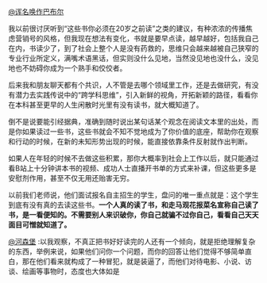 [@诨名唤作巴布尔](https://weibo.com/u/5227617391)

我以前很讨厌听到“这些书你必须在20岁之前读”之类的建议，有种浓浓的传播焦虑营销号的风格，但我现在想法有变化，书就是要早点读，越早越好，包括我自己在内，书读少了，到了社会上整个人是没有药救的，思维只会越来越被自己狭窄的专业行业所定义，满嘴术语黑话，但实则没什么见地，当然没见地也没什么，没见地也不妨碍你成为一个熟手和佼佼者。

后来我和朋友聊天都有个共识，人不管是去哪个领域里工作，还是去做研究，有没有潜力去实践传说中的“跨学科思维”，引入新鲜的视角，开拓新颖的路径，看看你在本科甚至更早的人生闲散时光里有没有读书，就大概知道了。

倒不是说要能引经据典，准确到随时说出某句话某个观念在阅读文本里的出处，而是你如果读过一些书，这些书就会不知不觉地成为了你价值的底座，帮助你在观察和行动的时候，在新的未知形势出现的时候，能直接依靠条件反射就作出判断。

如果人在年轻的时候不去做这些积累，那你大概率到社会上工作以后，就只能通过看B站上十分钟讲本书的视频、成功人士直播开书单的方式来补课，但这些更多是安慰剂作用，甚至不仅无用还贻害无穷。

以前我们老师说，他们面试报名自主招生的学生，盘问的唯一重点就是：这个学生到底有没有真的去读这些书。**一个人真的读了书，和走马观花报菜名宣称自己读了书，是一看便知的。不需要别人来识破你，你自己就骗不过你自己，看看自己天天面目可憎就知道了。**

[@河森堡](https://weibo.com/n/%E6%B2%B3%E6%A3%AE%E5%A0%A1) :以我观察，不真正把书好好读完的人还有一个倾向，就是拒绝理解复杂的东西，举例来说，如果他们问你一个问题，而你的回答让他们觉得不够简单直白，那在他们看来就构成了一种冒犯，就是装逼了，而他们对待电影、小说、访谈、绘画等事物时，态度也大体如是